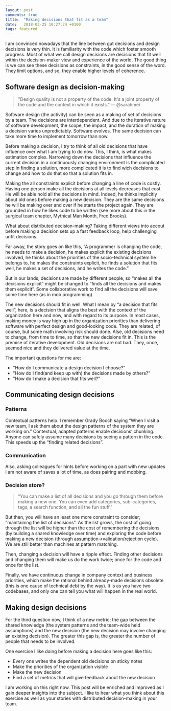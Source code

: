 ```yaml
---
layout: post
comments: true
title:  "Making decisions that fit as a team"
date:   2018-03-25 10:27:24 +0100
tags: featured
---
```


I am convinced nowadays that the line between gut decisions and design decisions is very thin.
It is familiarity with the code which foster smooth progress.
Most of what we call design decisions are decisions that fit well within the decision-maker
view and experience of the world.
The good thing is we can see these decisions as constraints, in the good sense of the word.
They limit options, and so, they enable higher levels of coherence.

## Software design as decision-making

> "Design quality is not a property of the code.
> It's a joint property of the code and the context in which it exists." -- @sarahmei 

Software design (the activity) can be seen as a making of set of decisions by a team.
The decisions are interdependent. And due to the iterative nature of software development,
the scope, the impact, and the duration of making a decision varies unpredictably.
Software evolves. The same decision can take more time to implement tomorrow than now.

Before making a decision, I try to think of all old decisions that have influence
over what I am trying to do now.
This, I think, is what makes estimation complex.
Narrowing down the decisions that influence the current decision in a continuously changing
environment is the complicated step in finding a solution, more complicated it is to find wich
decisions to change and how to do that so that a solution fits in.


Making the all constraints explicit before changing a line of code is costly.
Having one person make all the decisions at all levels decreases that cost.
He will be able hold all the decisions in mind.
Indeed, he thinks implicitly about old ones before making a new decision.
They are the same decisions he will be making over and over if he starts the project again.
They are grounded in how he likes code to be written
(see more about this in the surgical team chapter, Mythical Man Month, Fred Brooks).

What about distributed decision-making? Taking different views into accout before making
a decision sets up a fast feedback loop, help challenging unfit decisions.

Far away, the story goes on like this,
“A programmer is changing the code, he needs to make a decision,
he makes explicit the existing decisions involved,
he thinks about the priorities of the socio-technical system he belongs to,
he makes the constraints explicit,
he finds a solution that fits well,
he makes a set of decisions,
and he writes the code.”

But in our lands, decisions are made by different people, so “makes all the decisions explicit”
might be changed to “finds all the decisions and makes them explicit”.
Some collaborative work to find all the decisions will save some time here (as in mob
programming).

The new decisions should fit in well. What I mean by “a decision that fits well”, here,
is a decision that aligns the best with the context of the organization here and now, 
and with regard to its purpose.
In most cases, making money is way high up in the organization priorities than delivering
software with perfect design and good-looking code.
They are related, of course, but some math involving risk should done.
Alse, old decisions need to change, from time to time, so that the new decisions fit in.
This is the premise of iterative development. Old decisions are not bad.
They, once, seemed nice and they delivered value at the time.


The important questions for me are:

 * "How do I communicate a design decision I choose?"
 * "How do I find(and keep up with) the decisions made by others?"
 * "How do I make a decision that fits well?"

## Communicating design decisions

### Patterns
Contextual patterns help.
I remember Grady Booch saying
“When I visit a new team, I ask them about the design patterns of the system they are working
on.”
Contextual, adapted patterns enable decisions’ chunking.
Anyone can safely assume many decisions by seeing a pattern in the code.
This speeds up the “finding related decisions”.

### Communication
Also, asking colleagues for hints before working on a part with new updates I am not aware of
saves a lot of time, as does pairing and mobbing.

### Decision store?
> “You can make a list of all decisions and you go through them before making a new one.
> You can even add categories, sub-categories, tags, a search function, and all the fun stuff.”

But then, you will have an least one more constraint to consider;
“maintaining the list of decisions”.
As the list grows, the cost of going through the list will be higher than the cost of
remembering the decisions (by building a shared knowledge over time) and exploring the code
before making a new decision (through assumption->validation/rejection cycle).
We are still better than machines at pattern matching.

Then, changing a decision will have a ripple effect.
Finding other decisions and changing them will make us do the work twice;
once for the code and once for the list.

Finally, we have continuous change in company context and business priorities, which make
the rational behind already-made decisions obsolete (this is one cause of technical debt by
the way). It is as you have two codebases, and only one can tell you what will happen in
the real world.

## Making design decisions

For the third question now, I think of a new metric; the gap between the shared knowledge
(the system patterns and the team-wide held assumptions) and the new decision (the new decision
may involve changing an existing decision).
The greater this gap is, the greater the number of people that needs to be involved.

One exercise I like doing before making a decision here goes like this:

 * Every one writes the dependent old decisions on sticky notes
 * Make the priorities of the organization visible
 * Make the new decision
 * Find a set of metrics that will give feedback about the new decision

I am working on this right now.
This post will be enriched and improved as I gain deeper insights into the subject.
I like to hear what you think about this exercise as well as your stories with
distributed decision-making in your team.
